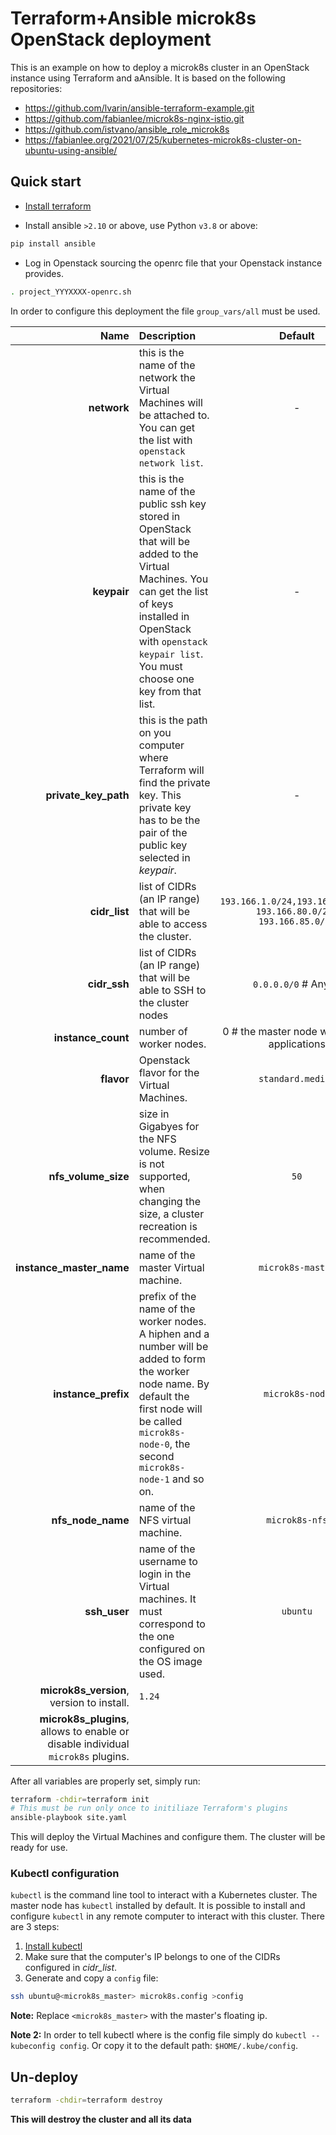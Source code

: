 # Terraform+Ansible microk8s OpenStack deployment

This is an example on how to deploy a microk8s cluster in an OpenStack instance using Terraform and aAnsible. It is based on the following repositories:

* https://github.com/lvarin/ansible-terraform-example.git
* https://github.com/fabianlee/microk8s-nginx-istio.git
* https://github.com/istvano/ansible_role_microk8s
* https://fabianlee.org/2021/07/25/kubernetes-microk8s-cluster-on-ubuntu-using-ansible/

## Quick start

* [Install terraform](https://www.terraform.io/downloads.html)

* Install ansible `>2.10` or above, use Python `v3.8` or above:

```sh
pip install ansible
```

* Log in Openstack sourcing the openrc file that your Openstack instance provides.

```sh
. project_YYYXXXX-openrc.sh
```

In order to configure this deployment the file `group_vars/all` must be used.

|Name|Description|Default|
|-:|:-|:-:|
|**network**|this is the name of the network the Virtual Machines will be attached to. You can get the list with `openstack network list`.|-|
|**keypair**|this is the name of the public ssh key stored in OpenStack that will be added to the Virtual Machines. You can get the list of keys installed in OpenStack with `openstack keypair list`. You must choose one key from that list.|-|
|**private_key_path**|this is the path on you computer where Terraform will find the private key. This private key has to be the pair of the public key selected in _keypair_.|-|
|**cidr_list**|list of CIDRs (an IP range) that will be able to access the cluster.|`193.166.1.0/24,193.166.2.0/24, 193.166.80.0/23, 193.166.85.0/24`|
|**cidr_ssh**|list of CIDRs (an IP range) that will be able to SSH to the cluster nodes| `0.0.0.0/0` # Any IP|
|**instance_count**|number of worker nodes.|0 # the master node will run the applications|
|**flavor**|Openstack flavor for the Virtual Machines.|`standard.medium`|
|**nfs_volume_size**|size in Gigabyes for the NFS volume. Resize is not supported, when changing the size, a cluster recreation is recommended.|`50`|
|**instance_master_name**|name of the master Virtual machine.|`microk8s-master`|
|**instance_prefix**|prefix of the name of the worker nodes. A hiphen and a number will be added to form the worker node name. By default the first node will be called `microk8s-node-0`, the second `microk8s-node-1` and so on.|`microk8s-node`|
|**nfs_node_name**|name of the NFS virtual machine.|`microk8s-nfs`|
|**ssh_user**|name of the username to login in the Virtual machines. It must correspond to the one configured on the OS image used.|`ubuntu`|
|**microk8s_version**, version to install.|`1.24`|
|**microk8s_plugins**, allows to enable or disable individual `microk8s` plugins.||

After all variables are properly set, simply run:

```sh
terraform -chdir=terraform init
# This must be run only once to initiliaze Terraform's plugins
ansible-playbook site.yaml
```

This will deploy the Virtual Machines and configure them. The cluster will be ready for use.

### Kubectl configuration

`kubectl` is the command line tool to interact with a Kubernetes cluster. The master node has `kubectl` installed by default. It is possible to install and configure `kubectl` in any remote computer to interact with this cluster. There are 3 steps:

1. [Install kubectl](https://kubernetes.io/docs/tasks/tools/)
1. Make sure that the computer's IP belongs to one of the CIDRs configured in _cidr_list_.
1. Generate and copy a `config` file:

  ```sh
  ssh ubuntu@<microk8s_master> microk8s.config >config
```

**Note:** Replace `<microk8s_master>` with the master's floating ip.

**Note 2:** In order to tell kubectl where is the config file simply do `kubectl --kubeconfig config`. Or copy it to the default path: `$HOME/.kube/config`.

## Un-deploy

```sh
terraform -chdir=terraform destroy
```

**This will destroy the cluster and all its data**

